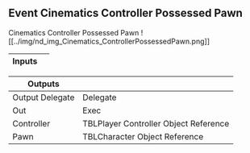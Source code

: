 ## Event Cinematics Controller Possessed Pawn
Cinematics Controller Possessed Pawn
![[../img/nd_img_Cinematics_ControllerPossessedPawn.png]]

|Inputs||
|--|--|

|Outputs||
|--|--|
| Output Delegate | Delegate |
| Out | Exec |
| Controller | TBLPlayer Controller Object Reference |
| Pawn | TBLCharacter Object Reference |
